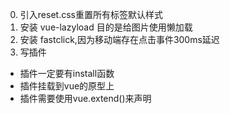 0. 引入reset.css重置所有标签默认样式
1. 安装 vue-lazyload 目的是给图片使用懒加载
2. 安装 fastclick,因为移动端存在点击事件300ms延迟
3. 写插件
  - 插件一定要有install函数
  - 插件挂载到vue的原型上
  - 插件需要使用vue.extend()来声明 